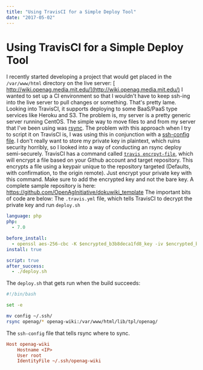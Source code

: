 ```yaml
---
title: "Using TravisCI for a Simple Deploy Tool"
date: "2017-05-02"
---
```


# Using TravisCI for a Simple Deploy Tool

I recently started developing a project that would get placed in the `/var/www/html` directory on the live server: [ http://wiki.openag.media.mit.edu/](http://wiki.openag.media.mit.edu/) I wanted to set up a CI environment so that I wouldn't have to keep ssh-ing into the live server to pull changes or something. That's pretty lame. Looking into TravisCI, it supports deploying to some BaaS/PaaS type services like Heroku and S3. The problem is, my server is a pretty generic server running CentOS. The simple way to move files to and from my server that I've been using was [rsync](https://linux.die.net/man/1/rsync). The problem with this approach when I try to script it on TravisCI is, I was using this in conjunction with a [ssh-config file](http://nerderati.com/2011/03/17/simplify-your-life-with-an-ssh-config-file/). I don't really want to store my private key in plaintext, which ruins security horribly, so I looked into a way of conducting an rsync deploy semi-securely. TravisCI has a command called [`travis encrpyt-file`](https://docs.travis-ci.com/user/encrypting-files/), which will encrypt a file based on your Github account and target repository. This encrypts a file using a keypair unique to the repository targeted (Defaults, with confirmation, to the origin remote). Just encrypt your private key with this command. Make sure to add the encrypted key and not the bare key. A complete sample repository is here: <https://github.com/OpenAgInitiative/dokuwiki_template> The important bits of code are below: The `.travis.yml` file, which tells TravisCI to decrypt the private key and run `deploy.sh`

```yaml
language: php
php:
  - 7.0

before_install:
  - openssl aes-256-cbc -K $encrypted_b3b8deca1fd8_key -iv $encrypted_b3b8deca1fd8_iv -in openag-wiki.enc -out openag-wiki -d
install: true

script: true
after_success:
  - ./deploy.sh
```

The `deploy.sh` that gets run when the build succeeds:

```bash
#!/bin/bash

set -e

mv config ~/.ssh/
rsync openag/* openag-wiki:/var/www/html/lib/tpl/openag/
```

The `ssh-config` file that tells rsync where to sync.

```cfg
Host openag-wiki
    Hostname <IP>
    User root
    IdentityFile ~/.ssh/openag-wiki
```
